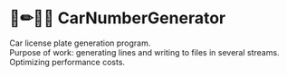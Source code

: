 # 🚗✏📂⏰ CarNumberGenerator</br>
Car license plate generation program.</br>
Purpose of work: generating lines and writing to files in several streams. Optimizing performance costs.
